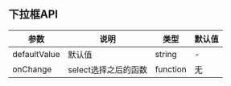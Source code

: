 ## 下拉框API
| 参数 | 说明 | 类型 | 默认值 |
| --- | --- | --- | --- |
| defaultValue | 默认值 | string | - |
| onChange | select选择之后的函数 | function | 无 |